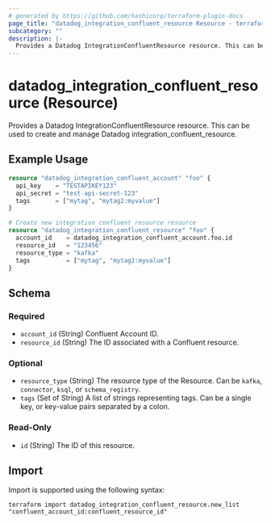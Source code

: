 ```yaml
---
# generated by https://github.com/hashicorp/terraform-plugin-docs
page_title: "datadog_integration_confluent_resource Resource - terraform-provider-datadog"
subcategory: ""
description: |-
  Provides a Datadog IntegrationConfluentResource resource. This can be used to create and manage Datadog integrationconfluentresource.
---
```


# datadog_integration_confluent_resource (Resource)

Provides a Datadog IntegrationConfluentResource resource. This can be used to create and manage Datadog integration_confluent_resource.

## Example Usage

```terraform
resource "datadog_integration_confluent_account" "foo" {
  api_key    = "TESTAPIKEY123"
  api_secret = "test-api-secret-123"
  tags       = ["mytag", "mytag2:myvalue"]
}

# Create new integration_confluent_resource resource
resource "datadog_integration_confluent_resource" "foo" {
  account_id    = datadog_integration_confluent_account.foo.id
  resource_id   = "123456"
  resource_type = "kafka"
  tags          = ["mytag", "mytag2:myvalue"]
}
```

<!-- schema generated by tfplugindocs -->
## Schema

### Required

- `account_id` (String) Confluent Account ID.
- `resource_id` (String) The ID associated with a Confluent resource.

### Optional

- `resource_type` (String) The resource type of the Resource. Can be `kafka`, `connector`, `ksql`, or `schema_registry`.
- `tags` (Set of String) A list of strings representing tags. Can be a single key, or key-value pairs separated by a colon.

### Read-Only

- `id` (String) The ID of this resource.

## Import

Import is supported using the following syntax:

```shell
terraform import datadog_integration_confluent_resource.new_list "confluent_account_id:confluent_resource_id"
```
